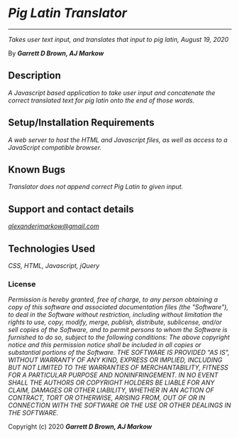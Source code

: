 # *Pig Latin Translator*

* * *
*Takes user text input, and translates that input to pig latin, August 19, 2020*

By ***Garrett D Brown, AJ Markow***


## Description

*A Javascript based application to take user input and concatenate the correct translated text for pig latin onto the end of those words.*


## Setup/Installation Requirements

*A web server to host the HTML and Javascript files, as well as access to a JavaScript compatible browser.*


## Known Bugs

*Translator does not append correct Pig Latin to given input.*

## Support and contact details

*alexanderjmarkow@gmail.com*


## Technologies Used

*CSS, HTML, Javascript, jQuery*

### License

*Permission is hereby granted, free of charge, to any person obtaining a copy of this software and associated documentation files (the "Software"), to deal in the Software without restriction, including without limitation the rights to use, copy, modify, merge, publish, distribute, sublicense, and/or sell copies of the Software, and to permit persons to whom the Software is furnished to do so, subject to the following conditions:  The above copyright notice and this permission notice shall be included in all copies or substantial portions of the Software.  THE SOFTWARE IS PROVIDED "AS IS", WITHOUT WARRANTY OF ANY KIND, EXPRESS OR IMPLIED, INCLUDING BUT NOT LIMITED TO THE WARRANTIES OF MERCHANTABILITY, FITNESS FOR A PARTICULAR PURPOSE AND NONINFRINGEMENT. IN NO EVENT SHALL THE AUTHORS OR COPYRIGHT HOLDERS BE LIABLE FOR ANY CLAIM, DAMAGES OR OTHER LIABILITY, WHETHER IN AN ACTION OF CONTRACT, TORT OR OTHERWISE, ARISING FROM, OUT OF OR IN CONNECTION WITH THE SOFTWARE OR THE USE OR OTHER DEALINGS IN THE SOFTWARE.*

Copyright (c) 2020 ***Garrett D Brown, AJ Markow***



